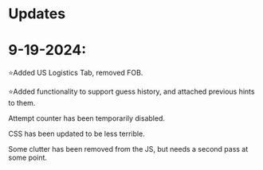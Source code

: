 # Updates
# 9-19-2024: 

⭐Added US Logistics Tab, removed FOB. 

⭐Added functionality to support guess history, and attached previous hints to them. 

Attempt counter has been temporarily disabled.

CSS has been updated to be less terrible.

Some clutter has been removed from the JS, but needs a second pass at some point.
